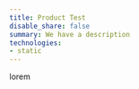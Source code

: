 ```yaml
---
title: Product Test
disable_share: false
summary: We have a description
technologies: 
- static
---
```


lorem 